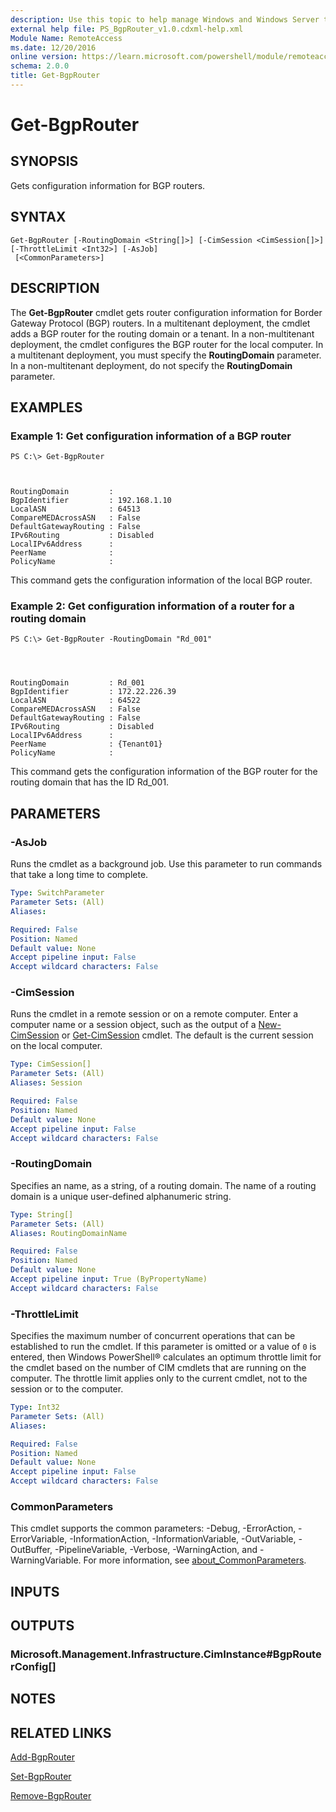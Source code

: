 ```yaml
---
description: Use this topic to help manage Windows and Windows Server technologies with Windows PowerShell.
external help file: PS_BgpRouter_v1.0.cdxml-help.xml
Module Name: RemoteAccess
ms.date: 12/20/2016
online version: https://learn.microsoft.com/powershell/module/remoteaccess/get-bgprouter?view=windowsserver2016-ps&wt.mc_id=ps-gethelp
schema: 2.0.0
title: Get-BgpRouter
---
```


# Get-BgpRouter

## SYNOPSIS
Gets configuration information for BGP routers.

## SYNTAX

```
Get-BgpRouter [-RoutingDomain <String[]>] [-CimSession <CimSession[]>] [-ThrottleLimit <Int32>] [-AsJob]
 [<CommonParameters>]
```

## DESCRIPTION
The **Get-BgpRouter** cmdlet gets router configuration information for Border Gateway Protocol (BGP) routers.
In a multitenant deployment, the cmdlet adds a BGP router for the routing domain or a tenant.
In a non-multitenant deployment, the cmdlet configures the BGP router for the local computer.
In a multitenant deployment, you must specify the **RoutingDomain** parameter.
In a non-multitenant deployment, do not specify the **RoutingDomain** parameter.

## EXAMPLES

### Example 1: Get configuration information of a BGP router
```
PS C:\> Get-BgpRouter



RoutingDomain         :
BgpIdentifier         : 192.168.1.10
LocalASN              : 64513
CompareMEDAcrossASN   : False
DefaultGatewayRouting : False
IPv6Routing           : Disabled
LocalIPv6Address      :
PeerName              :
PolicyName            :
```

This command gets the configuration information of the local BGP router.

### Example 2: Get configuration information of a router for a routing domain
```
PS C:\> Get-BgpRouter -RoutingDomain "Rd_001"




RoutingDomain         : Rd_001
BgpIdentifier         : 172.22.226.39
LocalASN              : 64522
CompareMEDAcrossASN   : False
DefaultGatewayRouting : False
IPv6Routing           : Disabled
LocalIPv6Address      :
PeerName              : {Tenant01}
PolicyName            :
```

This command gets the configuration information of the BGP router for the routing domain that has the ID Rd_001.

## PARAMETERS

### -AsJob
Runs the cmdlet as a background job. Use this parameter to run commands that take a long time to complete.

```yaml
Type: SwitchParameter
Parameter Sets: (All)
Aliases: 

Required: False
Position: Named
Default value: None
Accept pipeline input: False
Accept wildcard characters: False
```

### -CimSession
Runs the cmdlet in a remote session or on a remote computer.
Enter a computer name or a session object, such as the output of a [New-CimSession](https://go.microsoft.com/fwlink/p/?LinkId=227967) or [Get-CimSession](https://go.microsoft.com/fwlink/p/?LinkId=227966) cmdlet.
The default is the current session on the local computer.

```yaml
Type: CimSession[]
Parameter Sets: (All)
Aliases: Session

Required: False
Position: Named
Default value: None
Accept pipeline input: False
Accept wildcard characters: False
```

### -RoutingDomain
Specifies an name, as a string, of a routing domain.
The name of a routing domain is a unique user-defined alphanumeric string.

```yaml
Type: String[]
Parameter Sets: (All)
Aliases: RoutingDomainName

Required: False
Position: Named
Default value: None
Accept pipeline input: True (ByPropertyName)
Accept wildcard characters: False
```

### -ThrottleLimit
Specifies the maximum number of concurrent operations that can be established to run the cmdlet.
If this parameter is omitted or a value of `0` is entered, then Windows PowerShell® calculates an optimum throttle limit for the cmdlet based on the number of CIM cmdlets that are running on the computer.
The throttle limit applies only to the current cmdlet, not to the session or to the computer.

```yaml
Type: Int32
Parameter Sets: (All)
Aliases: 

Required: False
Position: Named
Default value: None
Accept pipeline input: False
Accept wildcard characters: False
```

### CommonParameters
This cmdlet supports the common parameters: -Debug, -ErrorAction, -ErrorVariable, -InformationAction, -InformationVariable, -OutVariable, -OutBuffer, -PipelineVariable, -Verbose, -WarningAction, and -WarningVariable. For more information, see [about_CommonParameters](https://go.microsoft.com/fwlink/?LinkID=113216).

## INPUTS

## OUTPUTS

### Microsoft.Management.Infrastructure.CimInstance#BgpRouterConfig[]

## NOTES

## RELATED LINKS

[Add-BgpRouter](./Add-BgpRouter.md)

[Set-BgpRouter](./Set-BgpRouter.md)

[Remove-BgpRouter](./Remove-BgpRouter.md)

